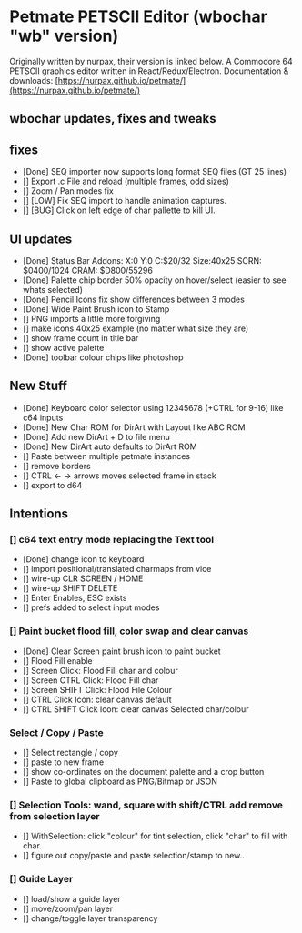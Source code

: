 # Petmate PETSCII Editor (wbochar "wb" version)

Originally written by nurpax, their version is linked below.
A Commodore 64 PETSCII graphics editor written in React/Redux/Electron.
Documentation & downloads: [https://nurpax.github.io/petmate/](https://nurpax.github.io/petmate/)

## wbochar updates, fixes and tweaks

## fixes

- [Done] SEQ importer now supports long format SEQ files (GT 25 lines)
- [] Export .c File and reload (multiple frames, odd sizes)
- [] Zoom / Pan modes fix
- [] [LOW] Fix SEQ import to handle animation captures.
- [] [BUG] Click on left edge of char pallette to kill UI.

## UI updates

- [Done] Status Bar Addons: X:0 Y:0 C:$20/32 Size:40x25 SCRN: $0400/1024 CRAM: $D800/55296
- [Done] Palette chip border 50% opacity on hover/select (easier to see whats selected)
- [Done] Pencil Icons fix show differences between 3 modes
- [Done] Wide Paint Brush icon to Stamp
- [] PNG imports a little more forgiving
- [] make icons 40x25 example (no matter what size they are)
- [] show frame count in title bar
- [] show active palette
- [Done] toolbar colour chips like photoshop

## New Stuff

- [Done] Keyboard color selector using 12345678 (+CTRL for 9-16) like c64 inputs
- [Done] New Char ROM for DirArt with Layout like ABC ROM
- [Done] Add new DirArt + D to file menu
- [Done] New DirArt auto defaults to DirArt ROM
- [] Paste between multiple petmate instances
- [] remove borders
- [] CTRL <- -> arrows moves selected frame in stack
- [] export to d64

## Intentions

### [] c64 text entry mode replacing the Text tool

- [Done] change icon to keyboard
- [] import positional/translated charmaps from vice
- [] wire-up CLR SCREEN / HOME
- [] wire-up SHIFT DELETE
- [] Enter Enables, ESC exists
- [] prefs added to select input modes

### [] Paint bucket flood fill, color swap and clear canvas

- [Done] Clear Screen paint brush icon to paint bucket
- [] Flood Fill enable
- [] Screen Click: Flood Fill char and colour
- [] Screen CTRL Click: Flood Fill char
- [] Screen SHIFT Click: Flood File Colour
- [] CTRL Click Icon: clear canvas default
- [] CTRL SHIFT Click Icon: clear canvas Selected char/colour

### Select / Copy / Paste

- [] Select rectangle / copy
- [] paste to new frame
- [] show co-ordinates on the document palette and a crop button
- [] Paste to global clipboard as PNG/Bitmap or JSON

### [] Selection Tools: wand, square with shift/CTRL add remove from selection layer

- [] WithSelection: click "colour" for tint selection, click "char" to fill with char.
- [] figure out copy/paste and paste selection/stamp to new..

### [] Guide Layer

- [] load/show a guide layer
- [] move/zoom/pan layer
- [] change/toggle layer transparency
